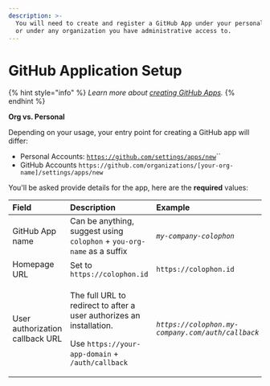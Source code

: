 ```yaml
---
description: >-
  You will need to create and register a GitHub App under your personal account
  or under any organization you have administrative access to.
---
```


# GitHub Application Setup

{% hint style="info" %}
_Learn more about_ [_creating GitHub Apps_](https://developer.github.com/apps/building-github-apps/creating-a-github-app/)_._
{% endhint %}

**Org vs. Personal**

Depending on your usage, your entry point for creating a GitHub app will differ:

* Personal Accounts: [`https://github.com/settings/apps/new`](https://github.com/settings/apps/new)\`\`
* GitHub Accounts `https://github.com/organizations/[your-org-name]/settings/apps/new`

You'll be asked provide details for the app, here are the **required** values:

<table>
  <thead>
    <tr>
      <th style="text-align:left">Field</th>
      <th style="text-align:left">Description</th>
      <th style="text-align:left">Example</th>
    </tr>
  </thead>
  <tbody>
    <tr>
      <td style="text-align:left">GitHub App name</td>
      <td style="text-align:left">Can be anything, suggest using <code>colophon</code> + <code>you-org-name</code> as
        a suffix</td>
      <td style="text-align:left"><em><code>my-company-colophon</code></em>
      </td>
    </tr>
    <tr>
      <td style="text-align:left">Homepage URL</td>
      <td style="text-align:left">Set to <code>https://colophon.id</code>
      </td>
      <td style="text-align:left"><code>https://colophon.id</code>
      </td>
    </tr>
    <tr>
      <td style="text-align:left">User authorization callback URL</td>
      <td style="text-align:left">
        <p>The full URL to redirect to after a user authorizes an installation.</p>
        <p></p>
        <p>Use <code>https://your-app-domain</code> + <code>/auth/callback</code>
        </p>
      </td>
      <td style="text-align:left"><em><code>https://colophon.my-company.com/auth/callback</code></em>
      </td>
    </tr>
  </tbody>
</table>